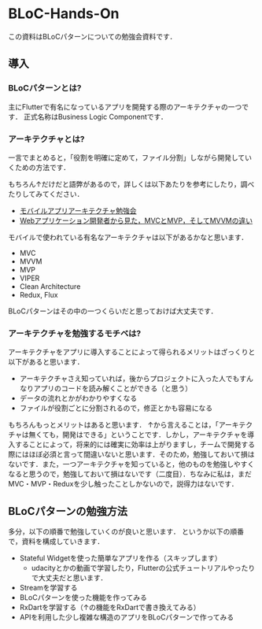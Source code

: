 # BLoC-Hands-On
この資料はBLoCパターンについての勉強会資料です．

## 導入
### BLoCパターンとは?
主にFlutterで有名になっているアプリを開発する際のアーキテクチャの一つです．
正式名称はBusiness Logic Componentです．
### アーキテクチャとは?
一言でまとめると，「役割を明確に定めて，ファイル分割」しながら開発していくための方法です．

もちろん↑だけだと語弊があるので，詳しくは以下あたりを参考にしたり，調べたりしてみてください．
- [モバイルアプリアーキテクチャ勉強会](https://qiita.com/star__hoshi/items/f28095542f56a1b05e34)
- [Webアプリケーション開発者から見た，MVCとMVP，そしてMVVMの違い](https://qiita.com/shinkuFencer/items/f2651073fb71416b6cd7)

モバイルで使われている有名なアーキテクチャは以下があるかなと思います．
- MVC
- MVVM
- MVP
- VIPER
- Clean Architecture
- Redux, Flux

BLoCパターンはその中の一つくらいだと思っておけば大丈夫です．
### アーキテクチャを勉強するモチベは?
アーキテクチャをアプリに導入することによって得られるメリットはざっくりと以下があると思います．
- アーキテクチャさえ知っていれば，後からプロジェクトに入った人でもすんなりアプリのコードを読み解くことができる（と思う）
- データの流れとかがわかりやすくなる
- ファイルが役割ごとに分割されるので，修正とかも容易になる

もちろんもっとメリットはあると思います．
↑から言えることは，「アーキテクチャは無くても，開発はできる」ということです．しかし，アーキテクチャを導入することによって，将来的には確実に効率は上がりますし，チームで開発する際にはほぼ必須と言って間違いないと思います．そのため，勉強しておいて損はないです．また，一つアーキテクチャを知っていると，他のものを勉強しやすくなると思うので，勉強しておいて損はないです（二度目）．ちなみに私は，まだMVC・MVP・Reduxを少し触ったことしかないので，説得力はないです．

## BLoCパターンの勉強方法
多分，以下の順番で勉強していくのが良いと思います．
というか以下の順番で，資料を構成していきます．
- Stateful Widgetを使った簡単なアプリを作る（スキップします）
    - udacityとかの動画で学習したり，Flutterの公式チュートリアルやったりで大丈夫だと思います．
- Streamを学習する
- BLoCパターンを使った機能を作ってみる
- RxDartを学習する（↑の機能をRxDartで書き換えてみる）
- APIを利用した少し複雑な構造のアプリをBLoCパターンで作ってみる